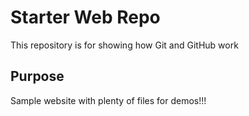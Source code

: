 # Starter Web Repo

This repository is for showing how Git and GitHub work

## Purpose

Sample website with plenty of files for demos!!!
